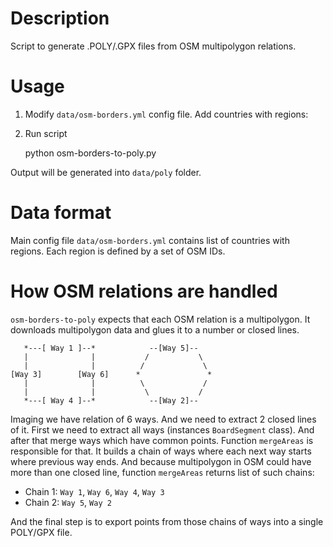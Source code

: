 # Description
Script to generate .POLY/.GPX files from OSM multipolygon relations.

# Usage

1. Modify `data/osm-borders.yml` config file. Add countries with regions:
2. Run script

    python osm-borders-to-poly.py

Output will be generated into `data/poly` folder.

# Data format

Main config file `data/osm-borders.yml` contains list of countries with regions. Each region is defined by a set of OSM IDs.

# How OSM relations are handled

`osm-borders-to-poly` expects that each OSM relation is a multipolygon. It downloads multipolygon data and glues it to a number or closed lines.


       *---[ Way 1 ]--*            --[Way 5]--
       |              |           /           \
       |              |          /             \
    [Way 3]        [Way 6]      *               *
       |              |          \             /
       |              |           \           /
       *---[ Way 4 ]--*            --[Way 2]--


Imaging we have relation of 6 ways. And we need to extract 2 closed lines of it. First we need to extract all ways (instances `BoardSegment` class). And after that merge ways which have common points. Function `mergeAreas` is responsible for that. It builds a chain of ways where each next way starts where previous way ends.
And because multipolygon in OSM could have more than one closed line, function `mergeAreas` returns list of such chains:

* Chain 1: `Way 1`, `Way 6`, `Way 4`, `Way 3`
* Chain 2: `Way 5`, `Way 2`

And the final step is to export points from those chains of ways into a single POLY/GPX file.
